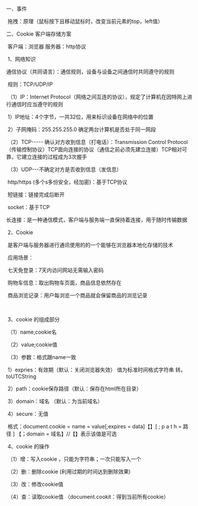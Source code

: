 一、事件	

​	拖拽：原理（鼠标按下且移动鼠标时，改变当前元素的top，left值）

二、Cookie  客户端存储方案

​	客户端：浏览器    服务器：http协议

​	1、网络知识

​		通信协议（共同语言）：通信规则，设备与设备之间通信时共同遵守的规则

​		规则：TCP/UDP/IP

​			（1）IP：Internet Protocol（网络之间互连的协议），规定了计算机在因特网上进行通信时应当遵守的规则

​				1）IP地址：4个字节，一共32位，用来标识设备在网络中的位置

​				2）子网掩码：255.255.255.0 确定两台计算机是否处于同一网段 

​			（2）TCP----- 确认对方收到信息（打电话）：Transmission  Control Protocol（传输控制协议）TCP面向连接的协议（通信之前必须先建立连接）TCP相对可靠，它建立连接的过程成为3次握手  

​			（3）UDP---不确定对方是否收到信息（发信息）

​		http/https (多个s多份安全，经加密)：基于TCP协议

​			短链接：链接完成后断开

​		socket：基于TCP

​			长连接：是一种通信模式，客户端与服务端一直保持着连接，用于随时传输数据

​	2、Cookie 

​		是客户端与服务器进行通讯使用的的一个能够在浏览器本地化存储的技术

​		应用场景：

​			七天免登录：7天内访问网站无需输入密码

​			购物车信息：取出购物车页面，商品信息依然存在

​			商品浏览记录：用户每浏览一个商品就会保留商品的浏览记录

​			

​	3、cookie 的组成部分

​		（1）name;cookie名

​		（2）value;cookie值

​		（3）参数：格式跟name一致

​				1）expries：有效期（默认：关闭浏览器失效） 值为标准时间格式字符串    转。toUTCString

​				2）path：cookie保存路径（默认：保存在html所在目录）

​				3）domain：域名 （默认：为当前域名）

​				4）secure：无值

​				格式：document.cookie = name = value[;expires = data]【】[ ; p a t h = 路 径 ] 【；domain = 域名】//【】表示该值是可选

​	4、cookie 的操作

​		（1）增：写入cookie ，只能为字符串；一次只能写入一个

​		（2）删：删除cookie   (利用过期的时间达到删除效果)

​		（3）改：修改cookie值

​		（4）查：读取cookie值   （document.cookit：得到当前所有cookie）